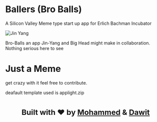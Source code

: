 # Ballers (Bro Balls)
A Silicon Valley Meme type start up app for Erlich Bachman Incubator 

![Jin Yang](https://www.startpage.com/av/proxy-image?piurl=https%3A%2F%2Fi.ytimg.com%2Fvi%2FO-_4rYWbmUo%2Fmaxresdefault.jpg&sp=1694368176T5dba085c8cb4c18e76c5d1cffde6c93c8ed92b7c981d1b44a891cc010bc6d25a)

Bro-Balls an app Jin-Yang and Big Head might make in collaboration. Nothing serious here to see 
# Just a Meme 

get crazy with it feel free to contribute.

deafault template used is applight.zip


<div align="center">
  <h1><sub>Built with ❤︎ by
  <a href="https://www.mohammedibrahim.tech/">Mohammed</a> & <a href="https://dawit-sh.github.io/portfolio/">Dawit</a><h1>
</div>
